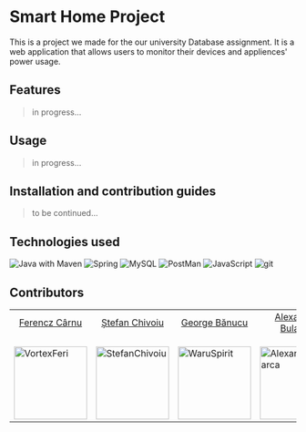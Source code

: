 # Smart Home Project

This is a project we made for the our university Database assignment. It is a web application that allows users to monitor their devices and appliences' power usage.

## Features
> in progress...

## Usage
> in progress...

## Installation and contribution guides
> to be continued...

## Technologies used

<p>
  <img alt="Java with Maven" src="https://img.shields.io/badge/-Java_with_Maven-C71A36?style=flat-square&logo=apachemaven&logoColor=white" />
  <img alt="Spring" src="https://img.shields.io/badge/-Spring-6DB33F?style=flat-square&logo=spring&logoColor=white" />
  <img alt="MySQL" src="https://img.shields.io/badge/-MySQL-4479A1?style=flat-square&logo=mysql&logoColor=white" />
  <img alt="PostMan" src="https://img.shields.io/badge/-PostMan-FF6C37?style=flat-square&logo=postman&logoColor=white" />
  <img alt="JavaScript" src="https://img.shields.io/badge/-JavaScript-F7DF1E?style=flat-square&logo=javascript&logoColor=white" />
  <img alt="git" src="https://img.shields.io/badge/-Git-F05032?style=flat-square&logo=git&logoColor=white" />
</p>

## Contributors

<table>
  <tr>
    <td align="center"><a href="https://github.com/VortexFeri">Ferencz Cârnu</p></td>
    <td align="center"><a href="https://github.com/StefanChivoiu">Ștefan Chivoiu</p></td>
    <td align="center"><a href="https://github.com/WaruSpirit">George Bănucu</p></td>
    <td align="center"><a href="https://github.com/AlexandruBularca">Alexandru Bularca</p></td>
  </tr>
  <tr>
    <td><img src="https://github.com/VortexFeri.png" alt="VortexFeri" width=128></td>
    <td><img src="https://github.com/StefanChivoiu.png" alt="StefanChivoiu" width=128></td>
    <td><img src="https://github.com/WaruSpirit.png" alt="WaruSpirit" width=128></td>
    <td><img src="https://github.com/AlexandruBularca.png" alt="AlexandruBularca" width=128>
  </td>
  </tr>
</table>
